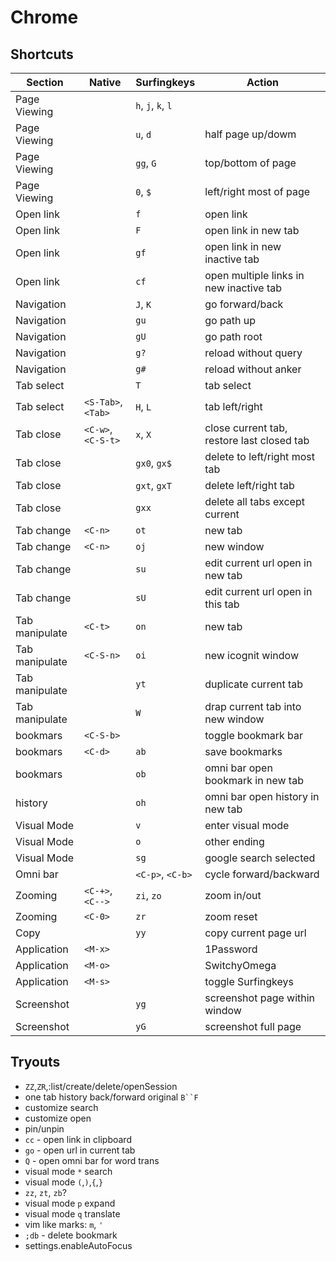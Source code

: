 # Chrome

## Shortcuts

| Section        | Native             | Surfingkeys        | Action                                     |
|----------------|--------------------|--------------------|--------------------------------------------|
| Page Viewing   |                    | `h`, `j`, `k`, `l` |                                            |
| Page Viewing   |                    | `u`, `d`           | half page up/dowm                          |
| Page Viewing   |                    | `gg`, `G`          | top/bottom of page                         |
| Page Viewing   |                    | `0`, `$`           | left/right most of page                    |
| Open link      |                    | `f`                | open link                                  |
| Open link      |                    | `F`                | open link in new tab                       |
| Open link      |                    | `gf`               | open link in new inactive tab              |
| Open link      |                    | `cf`               | open multiple links in new inactive tab    |
| Navigation     |                    | `J`, `K`           | go forward/back                            |
| Navigation     |                    | `gu`               | go path up                                 |
| Navigation     |                    | `gU`               | go path root                               |
| Navigation     |                    | `g?`               | reload without query                       |
| Navigation     |                    | `g#`               | reload without anker                       |
| Tab select     |                    | `T`                | tab select                                 |
| Tab select     | `<S-Tab>`, `<Tab>` | `H`, `L`           | tab left/right                             |
| Tab close      | `<C-w>`, `<C-S-t>` | `x`, `X`           | close current tab, restore last closed tab |
| Tab close      |                    | `gx0`, `gx$`       | delete to left/right most tab              |
| Tab close      |                    | `gxt`, `gxT`       | delete left/right tab                      |
| Tab close      |                    | `gxx`              | delete all tabs except current             |
| Tab change     | `<C-n>`            | `ot`               | new tab                                    |
| Tab change     | `<C-n>`            | `oj`               | new window                                 |
| Tab change     |                    | `su`               | edit current url open in new tab           |
| Tab change     |                    | `sU`               | edit current url open in this tab          |
| Tab manipulate | `<C-t>`            | `on`               | new tab                                    |
| Tab manipulate | `<C-S-n>`          | `oi`               | new icognit window                         |
| Tab manipulate |                    | `yt`               | duplicate current tab                      |
| Tab manipulate |                    | `W`                | drap current tab into new window           |
| bookmars       | `<C-S-b>`          |                    | toggle bookmark bar                        |
| bookmars       | `<C-d>`            | `ab`               | save bookmarks                             |
| bookmars       |                    | `ob`               | omni bar open bookmark in new tab          |
| history        |                    | `oh`               | omni bar open history in new tab           |
| Visual Mode    |                    | `v`                | enter visual mode                          |
| Visual Mode    |                    | `o`                | other ending                               |
| Visual Mode    |                    | `sg`               | google search selected                     |
| Omni bar       |                    | `<C-p>`, `<C-b>`   | cycle forward/backward                     |
| Zooming        | `<C-+>`, `<C-->`   | `zi`, `zo`         | zoom in/out                                |
| Zooming        | `<C-0>`            | `zr`               | zoom reset                                 |
| Copy           |                    | `yy`               | copy current page url                      |
| Application    | `<M-x>`            |                    | 1Password                                  |
| Application    | `<M-o>`            |                    | SwitchyOmega                               |
| Application    | `<M-s>`            |                    | toggle Surfingkeys                         |
| Screenshot     |                    | `yg`               | screenshot page within window              |
| Screenshot     |                    | `yG`               | screenshot full page                       |

## Tryouts

- `ZZ`,`ZR`,:list/create/delete/openSession
- one tab history back/forward original `B``F`
- customize search
- customize open
- pin/unpin
- `cc` - open link in clipboard
- `go` - open url in current tab
- `Q` - open omni bar for word trans
- visual mode `*` search
- visual mode `(`,`)`,`{`,`}`
- `zz`, `zt`, `zb`?
- visual mode `p` expand
- visual mode `q` translate
- vim like marks: `m`, `'`
- `;db` - delete bookmark
- settings.enableAutoFocus

